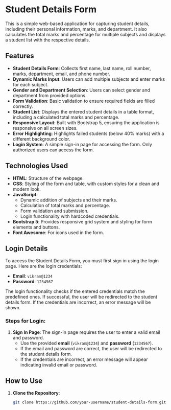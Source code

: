 # Student Details Form

This is a simple web-based application for capturing student details, including their personal information, marks, and department. It also calculates the total marks and percentage for multiple subjects and displays a student list with the respective details.

## Features

- **Student Details Form**: Collects first name, last name, roll number, marks, department, email, and phone number.
- **Dynamic Marks Input**: Users can add multiple subjects and enter marks for each subject.
- **Gender and Department Selection**: Users can select gender and department from provided options.
- **Form Validation**: Basic validation to ensure required fields are filled correctly.
- **Student List**: Displays the entered student details in a table format, including a calculated total marks and percentage.
- **Responsive Layout**: Built with Bootstrap 5, ensuring the application is responsive on all screen sizes.
- **Error Highlighting**: Highlights failed students (below 40% marks) with a different background color.
- **Login System**: A simple sign-in page for accessing the form. Only authorized users can access the form.

## Technologies Used

- **HTML**: Structure of the webpage.
- **CSS**: Styling of the form and table, with custom styles for a clean and modern look.
- **JavaScript**: 
    - Dynamic addition of subjects and their marks.
    - Calculation of total marks and percentage.
    - Form validation and submission.
    - Login functionality with hardcoded credentials.
- **Bootstrap 5**: Provides responsive grid system and styling for form elements and buttons.
- **Font Awesome**: For icons used in the form.

## Login Details

To access the Student Details Form, you must first sign in using the login page. Here are the login credentials:

- **Email**: `vikram@1234`
- **Password**: `1234567`

The login functionality checks if the entered credentials match the predefined ones. If successful, the user will be redirected to the student details form. If the credentials are incorrect, an error message will be shown.

### Steps for Login:

1. **Sign In Page**: The sign-in page requires the user to enter a valid email and password.
   - Use the provided **email** (`vikram@1234`) and **password** (`1234567`).
   - If the email and password are correct, the user will be redirected to the student details form.
   - If the credentials are incorrect, an error message will appear indicating invalid email or password.

## How to Use

1. **Clone the Repository**:
   ```bash
   git clone https://github.com/your-username/student-details-form.git
